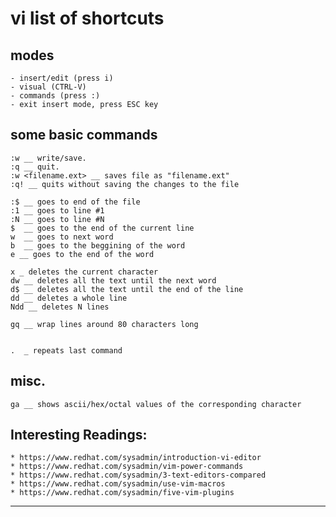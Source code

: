 
# vi list of shortcuts

## modes
	- insert/edit (press i)
	- visual (CTRL-V)
	- commands (press :)
	- exit insert mode, press ESC key

## some basic commands
	:w __ write/save.
	:q __ quit.
	:w <filename.ext> __ saves file as "filename.ext"
	:q! __ quits without saving the changes to the file

	:$ __ goes to end of the file
	:1 __ goes to line #1
	:N __ goes to line #N
	$  __ goes to the end of the current line
	w  __ goes to next word
	b  __ goes to the beggining of the word
	e __ goes to the end of the word

	x _ deletes the current character
	dw __ deletes all the text until the next word
	d$ __ deletes all the text until the end of the line
	dd __ deletes a whole line
	Ndd __ deletes N lines

	gq __ wrap lines around 80 characters long


	.  _ repeats last command

## misc.
	ga __ shows ascii/hex/octal values of the corresponding character	



## Interesting Readings:

	* https://www.redhat.com/sysadmin/introduction-vi-editor
	* https://www.redhat.com/sysadmin/vim-power-commands
	* https://www.redhat.com/sysadmin/3-text-editors-compared
	* https://www.redhat.com/sysadmin/use-vim-macros
	* https://www.redhat.com/sysadmin/five-vim-plugins

---
